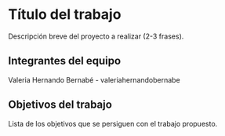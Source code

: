 # Título del trabajo

Descripción breve del proyecto a realizar (2-3 frases).

## Integrantes del equipo

Valeria Hernando Bernabé  - valeriahernandobernabe

## Objetivos del trabajo

Lista de los objetivos que se persiguen con el trabajo propuesto.
